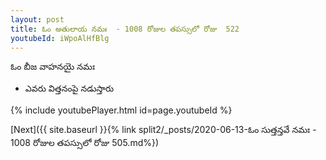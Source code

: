 ```yaml
---
layout: post
title: ఓం అతులాయ నమః  - 1008 రోజుల తపస్సులో రోజు  522
youtubeId: iWpoAlHfBlg
---
```

 
 
 ఓం బీజ వాహనయై నమః  
 
 -  ఎవరు విత్తనంపై నడుస్తారు 
 
  
 
  
 
 
 
 
 
 


{% include youtubePlayer.html id=page.youtubeId %}
 
[Next]({{ site.baseurl }}{% link  split2/_posts/2020-06-13-ఓం సుత్తన్తవే నమః  - 1008 రోజుల తపస్సులో రోజు  505.md%})
 
